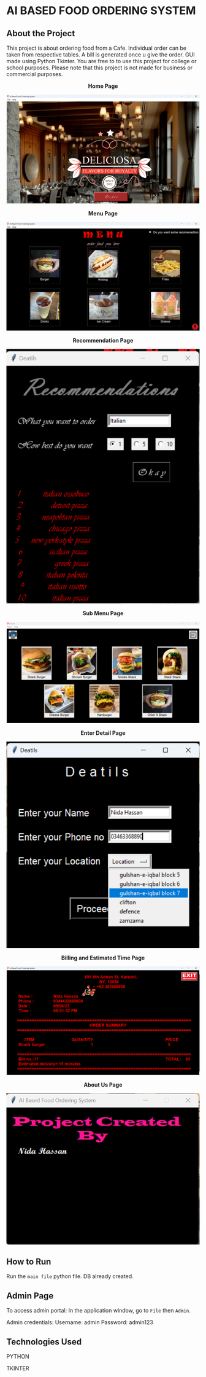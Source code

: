 # AI BASED FOOD ORDERING SYSTEM

## About the Project

This project is about ordering food from a Cafe. Individual order can be taken from respective tables. A bill is generated once u give the order. GUI made using Python Tkinter. You are free to to use this project for college or school purposes. Please note that this project is not made for business or commercial purposes.



<p align="center">
    <b>Home Page</b>
</p>

<img src="./screenshot/home.png" alt="Main">


<p align="center">
    <b>Menu Page</b>
</p>

<img src="./screenshot/menu.png" alt="Main">

<p align="center">
    <b>Recommendation Page</b>
</p>

<p align="center">
  <img src="./screenshot/recom.png" alt="Main">
</p>

<p align="center">
    <b>Sub Menu Page</b>
</p>

<img src="./screenshot/sub_menu.png" alt="Main">

<p align="center">
    <b>Enter Detail Page</b>
</p>

<p align="center">
<img src="./screenshot/deatils.png" alt="Main">
</p>

<p align="center">
    <b>Billing and Estimated Time Page</b>
</p>

<img src="./screenshot/bill.png" alt="Main">

<p align="center">
    <b>About Us Page</b>
</p>

<p align="center">
<img src="./screenshot//about.png" alt="Main">
</p>

## How to Run

Run the `main file` python file. DB already created.

## Admin Page

To access admin portal:
In the application window, go to `File` then `Admin`.

Admin credentials: 
Username: admin Password: admin123

## Technologies Used

PYTHON

TKINTER

